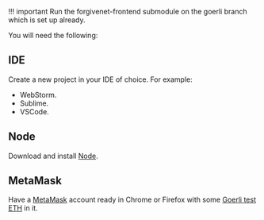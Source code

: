 !!! important
    Run the forgivenet-frontend submodule on the goerli branch which is set up already.

You will need the following:

## IDE

Create a new project in your IDE of choice. For example:

* WebStorm.
* Sublime.
* VSCode.

## Node

Download and install [Node](https://nodejs.org/en/download/).

## MetaMask

Have a [MetaMask](https://metamask.io/download/) account ready in Chrome or Firefox with some [Goerli test ETH](https://www.google.com/search?q=goerli+faucet) in it.